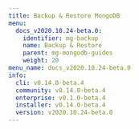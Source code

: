 ```yaml
---
title: Backup & Restore MongoDB
menu:
  docs_v2020.10.24-beta.0:
    identifier: mg-backup
    name: Backup & Restore
    parent: mg-mongodb-guides
    weight: 20
menu_name: docs_v2020.10.24-beta.0
info:
  cli: v0.14.0-beta.4
  community: v0.14.0-beta.4
  enterprise: v0.1.0-beta.4
  installer: v0.14.0-beta.4
  version: v2020.10.24-beta.0
---
```


